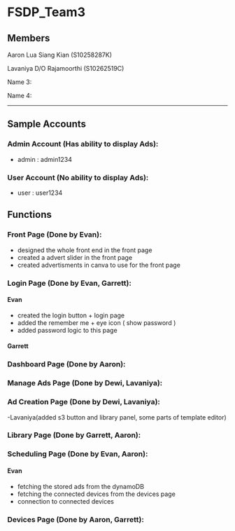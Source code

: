 # FSDP_Team3

## Members
Aaron Lua Siang Kian (S10258287K)

Lavaniya D/O Rajamoorthi (S10262519C)

Name 3:

Name 4:

---
## Sample Accounts
### Admin Account (Has ability to display Ads):
- admin : admin1234

### User Account (No ability to display Ads):
- user : user1234

## Functions
### Front Page (Done by Evan):
- designed the whole front end in the front page
- created a advert slider in the front page
- created advertisments in canva to use for the front page

### Login Page (Done by Evan, Garrett):
#### Evan
- created the login button + login page
- added the remember me + eye icon ( show password )
- added password logic to this page 

#### Garrett

### Dashboard Page (Done by Aaron):

### Manage Ads Page (Done by Dewi, Lavaniya):

### Ad Creation Page (Done by Dewi, Lavaniya):
-Lavaniya(added s3 button and library panel, some parts of template editor)

### Library Page (Done by Garrett, Aaron):

### Scheduling Page (Done by Evan, Aaron):
#### Evan 
- fetching the stored ads from the dynamoDB
- fetching the connected devices from the devices page
- connection to connected devices
### Devices Page (Done by Aaron, Garrett):



